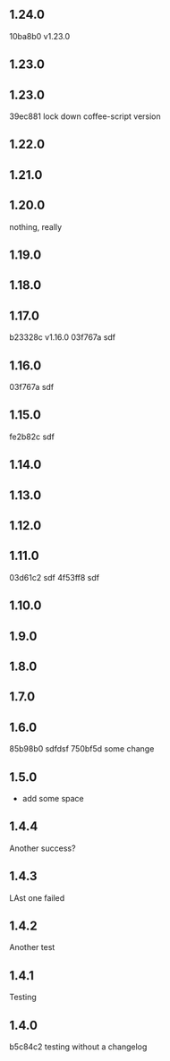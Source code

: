 1.24.0
------
10ba8b0 v1.23.0

1.23.0
------

1.23.0
------
39ec881 lock down coffee-script version

1.22.0
------

1.21.0
------

1.20.0
------

nothing, really

1.19.0
------

1.18.0
------

1.17.0
------
b23328c v1.16.0
03f767a sdf

1.16.0
------
03f767a sdf

1.15.0
------
fe2b82c sdf

1.14.0
------

1.13.0
------

1.12.0
------

1.11.0
------
03d61c2 sdf
4f53ff8 sdf

1.10.0
------

1.9.0
-----

1.8.0
-----

1.7.0
-----

1.6.0
-----
85b98b0 sdfdsf
750bf5d some change

1.5.0
-----
- add some space

1.4.4
-----
Another success?

1.4.3
-----
LAst one failed

1.4.2
-----
Another test

1.4.1
-----
Testing

1.4.0
-----
b5c84c2 testing without a changelog

